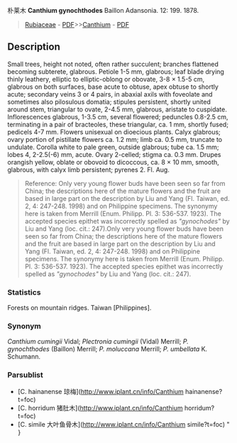 朴莱木 **Canthium gynochthodes** Baillon Adansonia. 12: 199. 1878.

> [Rubiaceae](http://www.iplant.cn/info/Rubiaceae?t=foc) - [PDF](http://www.iplant.cn/foc/pdf/Rubiaceae.pdf)>>[Canthium](http://www.iplant.cn/info/Canthium?t=foc) - [PDF](http://www.iplant.cn/foc/pdf/Canthium.pdf)

## Description

Small trees, height not noted, often rather succulent; branches flattened becoming subterete, glabrous. Petiole 1-5 mm, glabrous; leaf blade drying thinly leathery, elliptic to elliptic-oblong or obovate, 3-8 × 1.5-5 cm, glabrous on both surfaces, base acute to obtuse, apex obtuse to shortly acute; secondary veins 3 or 4 pairs, in abaxial axils with foveolate and sometimes also pilosulous domatia; stipules persistent, shortly united around stem, triangular to ovate, 2-4.5 mm, glabrous, aristate to cuspidate. Inflorescences glabrous, 1-3.5 cm, several flowered; peduncles 0.8-2.5 cm, terminating in a pair of bracteoles, these triangular, ca. 1 mm, shortly fused; pedicels 4-7 mm. Flowers unisexual on dioecious plants. Calyx glabrous; ovary portion of pistillate flowers ca. 1.2 mm; limb ca. 0.5 mm, truncate to undulate. Corolla white to pale green, outside glabrous; tube ca. 1.5 mm; lobes 4, 2-2.5(-6) mm, acute. Ovary 2-celled; stigma ca. 0.3 mm. Drupes orangish yellow, oblate or obovoid to dicoccous, ca. 8 × 10 mm, smooth, glabrous, with calyx limb persistent; pyrenes 2. Fl. Aug.


> Reference: 
> Only very young flower buds have been seen so far from China; the descriptions here of the mature flowers and the fruit are based in large part on the description by Liu and Yang (Fl. Taiwan, ed. 2, 4: 247-248. 1998) and on Philippine specimens. The synonymy here is taken from Merrill (Enum. Philipp. Pl. 3: 536-537. 1923). The accepted species epithet was incorrectly spelled as *\"gynochodes\"* by Liu and Yang (loc. cit.: 247).Only very young flower buds have been seen so far from China; the descriptions here of the mature flowers and the fruit are based in large part on the description by Liu and Yang (Fl. Taiwan, ed. 2, 4: 247-248. 1998) and on Philippine specimens. The synonymy here is taken from Merrill (Enum. Philipp. Pl. 3: 536-537. 1923). The accepted species epithet was incorrectly spelled as *\"gynochodes\"* by Liu and Yang (loc. cit.: 247).

### Statistics
Forests on mountain ridges. Taiwan [Philippines].

### Synonym
*Canthium cumingii* Vidal; *Plectronia cumingii* (Vidal) Merrill; *P. gynochthodes* (Baillon) Merrill; *P. moluccana* Merrill; *P. umbellata* K. Schumann.

### Parsublist

* [C.  hainanense  琼梅](http://www.iplant.cn/info/Canthium hainanense?t=foc)
* [C.  horridum  猪肚木](http://www.iplant.cn/info/Canthium horridum?t=foc)
* [C.  simile  大叶鱼骨木](http://www.iplant.cn/info/Canthium simile?t=foc)
"
}